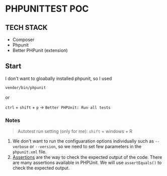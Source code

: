 # PHPUNITTEST POC

## TECH STACK

- Composer
- Phpunit
- Better PHPunit (extension)

## Start

I don't want to gloabally installed phpunit, so I used

```bash
vendor/bin/phpunit
```

or

`ctrl` + `shift` + `p` -> `Better PHPUnit: Run all tests`

### Notes

> Autotest run setting (only for me): `shift` + windows + R

1. We don't want to run the configuaration options individually such as `--verbose` or `--version`, so we need to set few parameters in the `phpunit.xml` file.
2. [Assertions](https://docs.phpunit.de/en/10.0/assertions.html) are the way to check the expected output of the code. There are many assertions available in PHPUnit. We will use `assertEquals()` to check the expected output.
